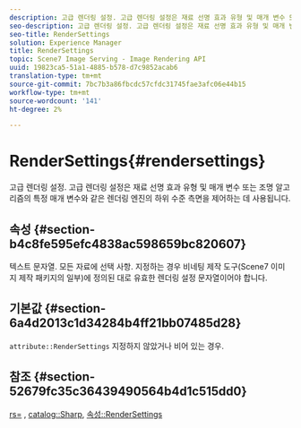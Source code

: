 ```yaml
---
description: 고급 렌더링 설정. 고급 렌더링 설정은 재료 선명 효과 유형 및 매개 변수 또는 조명 알고리즘의 특정 매개 변수와 같은 렌더링 엔진의 하위 수준 측면을 제어하는 데 사용됩니다.
seo-description: 고급 렌더링 설정. 고급 렌더링 설정은 재료 선명 효과 유형 및 매개 변수 또는 조명 알고리즘의 특정 매개 변수와 같은 렌더링 엔진의 하위 수준 측면을 제어하는 데 사용됩니다.
seo-title: RenderSettings
solution: Experience Manager
title: RenderSettings
topic: Scene7 Image Serving - Image Rendering API
uuid: 19823ca5-51a1-4885-b578-d7c9852acab6
translation-type: tm+mt
source-git-commit: 7bc7b3a86fbcdc57cfdc31745fae3afc06e44b15
workflow-type: tm+mt
source-wordcount: '141'
ht-degree: 2%

---
```



# RenderSettings{#rendersettings}

고급 렌더링 설정. 고급 렌더링 설정은 재료 선명 효과 유형 및 매개 변수 또는 조명 알고리즘의 특정 매개 변수와 같은 렌더링 엔진의 하위 수준 측면을 제어하는 데 사용됩니다.

## 속성 {#section-b4c8fe595efc4838ac598659bc820607}

텍스트 문자열. 모든 자료에 선택 사항. 지정하는 경우 비네팅 제작 도구(Scene7 이미지 제작 패키지의 일부)에 정의된 대로 유효한 렌더링 설정 문자열이어야 합니다.

## 기본값 {#section-6a4d2013c1d34284b4ff21bb07485d28}

`attribute::RenderSettings` 지정하지 않았거나 비어 있는 경우.

## 참조 {#section-52679fc35c36439490564b4d1c515dd0}

[rs=](../../../../../ir-api/http-protocol/image-rendering-api-ref/c-ir-http-protocol-ref/c-ir-http-protocol-command-reference/r-ir-rs.md#reference-d20cefaaa6cd4f449d1591c87959b4cf) ,  [catalog::Sharp](../../../../../ir-api/material-cat/image-rendering-api-ref/c-ir-material-catalog/c-ir-material-data-reference/r-ir-sharp-dataref.md#reference-f79a14bd52474dfd8495115d398a30d0),  [속성::RenderSettings](../../../../../ir-api/material-cat/image-rendering-api-ref/c-ir-material-catalog/c-ir-attributes-reference/r-ir-rendersettings.md#reference-f3ae5e18095d40b2a8edef957dd82fbd)
